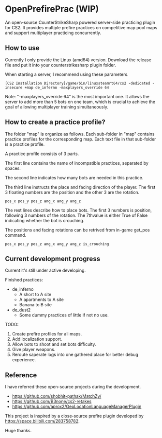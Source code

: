 # OpenPrefirePrac (WIP)

An open-source CounterStrikeSharp powered server-side practicing plugin for CS2. It provides multiple prefire practices on competitive map pool maps and support multiplayer practicing concurrently.

## How to use

Currently I only provide the Linux (amd64) version. Download the release file and put it into your counterstrikesharp plugin folder.

When starting a server, I recommend using these parameters.

```base
[CS2 Installation Directory]/game/bin/linuxsteamrt64/cs2 -dedicated -insecure +map de_inferno -maxplayers_override 64
```

Note: "-maxplayers_override 64" is the most important one. It allows the server to add more than 5 bots on one team, which is crucial to achieve the goal of allowing multiplayer training simultaneously.

## How to create a practice profile?

The folder "map" is organize as follows. Each sub-folder in "map" contains practice profiles for the corresponding map. Each text file in that sub-folder is a practice profile.

A practice profile consists of 3 parts.

The first line contains the name of incompatible practices, separated by spaces.

The second line indicates how many bots are needed in this practice.

The third line instructs the place and facing direction of the player. The first 3 floating numbers are the position and the other 3 are the rotation.

```
pos_x pos_y pos_z ang_x ang_y ang_z
```

The rest lines describe how to place bots. The first 3 numbers is position, following 3 numbers of the rotation. The 7thvalue is either True of False indicating whether the bot is crouching.

The positions and facing rotations can be retrived from in-game get\_pos command.

```
pos_x pos_y pos_z ang_x ang_y ang_z is_crouching
```

## Current development progress

Current it's still under active developing.

Finished practices:

- de_inferno
    - A short to A site
    - A apartments to A site
    - Banana to B site
- de_dust2
    - Some dummy practices of little if not no use.

TODO:

1. Create prefire profiles for all maps.
2. Add localization support.
3. Allow bots to shoot and set bots difficulty.
4. Give player weapons.
5. Reroute saperate logs into one gathered place for better debug experience.

## Reference

I have referred these open-source projects during the development.

- https://github.com/shobhit-pathak/MatchZy/
- https://github.com/B3none/cs2-retakes
- https://github.com/aprox2/GeoLocationLanguageManagerPlugin

This project is inspired by a close-source prefire plugin developed by https://space.bilibili.com/283758782.

Huge thanks.